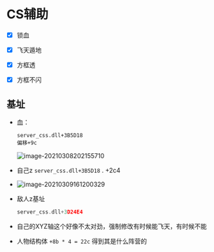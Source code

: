 # CS辅助

- [x] 锁血
- [x] 飞天遁地
- [x] 方框透
- [x] 方框不闪



## 基址

+ 血：

  ```
  server_css.dll+3B5D18
  偏移+9c
  ```

  ![image-20210308202155710](https://cdn.jsdelivr.net/gh/smallzhong/picgo-pic-bed/image-20210308202155710.png)

+ 自己z `server_css.dll+3B5D18` . +2c4

+ ![image-20210309161200329](https://cdn.jsdelivr.net/gh/smallzhong/picgo-pic-bed/image-20210309161200329.png)

+ 敌人z基址

  ```c
  server_css.dll+3D24E4
  ```

+ 自己的XYZ轴这个好像不太对劲，强制修改有时候能飞天，有时候不能

+ 人物结构体 `+8b * 4 = 22c` 得到其是什么阵营的

  